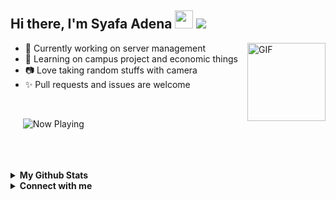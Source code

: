 ## Hi there, I'm Syafa Adena <img src="https://i.pinimg.com/originals/a9/50/86/a95086c3173ff2dd84dbaa45666a5d60.gif" width="29px"> ![](https://komarev.com/ghpvc/?username=gvoze32&color=FF69B4)

 <img align="right" alt="GIF" height="125px" src="https://media0.giphy.com/media/Tk80oT8vrGZiH8Uq1u/giphy.gif" />
 
- 🔭 Currently working on server management
- 📌 Learning on campus project and economic things
- 📷 Love taking random stuffs with camera
- ✨ Pull requests and issues are welcome
<br />

&nbsp;&nbsp;&nbsp;&nbsp;
    <img src="https://now-playing3.vercel.app/api/now-playing" alt="Now Playing">
</a>


<br />
<br />
<br />
<details>
  <summary><b>My Github Stats</b></summary>
    <img align="center" src="https://github-readme-stats.vercel.app/api?username=gvoze32&theme=dark&title_color=FF69B4&text_color=777&show_icons=true&icon_color=FF69B4&hide_border=true" alt="gvoze32 Github Stats">
</details>

<details>
  <summary><b>Connect with me</b></summary>
  <p align="center">
    <i>Let's connect and chat!</i><br><br>
    <a href="https://t.me/gvoze32v2" target="blank"><img align="center" src="https://www.iconsdb.com/icons/download/white/telegram-24.png" alt="gvoze32" height="24" width="24" /></a>
      </div>
    <a href="https://www.reddit.com/user/gvoze32" target="blank"><img align="center" src="https://www.iconsdb.com/icons/download/white/reddit-24.png" alt="gvoze32" height="24" width="24" /></a>
  </p>
</details>
